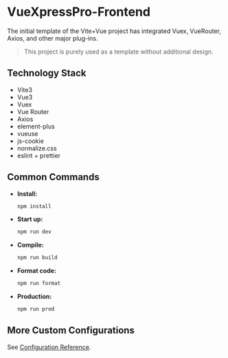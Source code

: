 # VueXpressPro-Frontend

The initial template of the Vite+Vue project has integrated Vuex, VueRouter, Axios, and other major plug-ins.

> This project is purely used as a template without additional design.

## Technology Stack

- Vite3
- Vue3
- Vuex
- Vue Router
- Axios
- element-plus
- vueuse
- js-cookie
- normalize.css
- eslint + prettier

## Common Commands

- **Install:**

  ```bash
  npm install
  ```

- **Start up:**

  ```bash
  npm run dev
  ```

- **Compile:**

  ```bash
  npm run build
  ```

- **Format code:**

  ```bash
  npm run format
  ```

- **Production:**
  ```bash
  npm run prod
  ```

## More Custom Configurations

See [Configuration Reference](https://cli.vuejs.org/config/).

